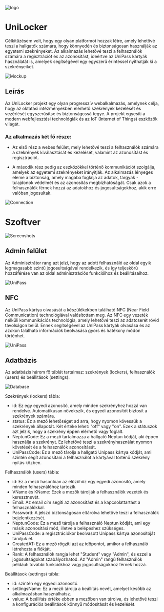 ![logo](https://unideb.toxy.hu/icons/logo.png)

# UniLocker
Célkitűzésem volt, hogy egy olyan platformot hozzak létre, amely lehetővé teszi a hallgatók számára, hogy könnyedén és biztonságosan használják az egyetemi szekrényeket. Az alkalmazás lehetővé teszi a felhasználók számára a regisztrációt és az azonosítást, ideértve az UniPass kártyák használatát is, amelyek segítségével egy egyszerű érintéssel nyithatják ki a szekrényeiket. 

![Mockup](https://unideb.toxy.hu/icons/mockup.png)

## Leírás

Az UniLocker projekt egy olyan progresszív webalkalmazás, amelynek célja, hogy az oktatási intézményekben elérhető szekrények kezelését és vezérlését egyszerűsítse és biztonságossá tegye. A projekt egyesíti a modern webfejlesztési technológiák és az IoT (Internet of Things) eszközök világát.

### Az alkalmazás két fő része:
- Az első rész a webes felület, mely lehetővé teszi a felhasználók számára a szekrények kiválasztását és kezelését, valamint az azonosítást és regisztrációt.

- A második rész pedig az eszközökkel történő kommunikációt szolgálja, amelyek az egyetemi szekrényeket irányítják. Az alkalmazás lényeges eleme a biztonság, amely magába foglalja az adatok, tárgyak - tulajdonok védelmét és az azonosítás megbízhatóságát. Csak azok a felhasználók férnek hozzá az adatokhoz és jogosultságokhoz, akik erre valóban jogosultak.

![Connection](https://unideb.toxy.hu/icons/connection.png)

# Szoftver

![Screenshots](https://unideb.toxy.hu/icons/pwamerged.png)

## Admin felület

Az Adminisztrátor rang azt jelzi, hogy az adott felhasználó az oldal egyik legmagasabb szintű jogosultságával rendelkezik, és így teljeskörű hozzáférése van az oldal adminisztrációs funkcióihoz és beállításaihoz. 

![UniPass](https://unideb.toxy.hu/icons/adminoldal.png)

## NFC 
Az UniPass kártya olvasását a készülékekben található NFC (Near Field Communication) technológiával valósítottam meg. Az NFC egy vezeték nélküli kommunikációs technológia, amely lehetővé teszi az adatcserét rövid távolságon belül. Ennek segítségével az UniPass kártyák olvasása és az azokon található információk beolvasása gyors és hatékony módon történhet. 

![UniPass](https://unideb.toxy.hu/icons/unipass.png)

## Adatbázis
Az adatbázis három fő táblát tartalmaz: szekrények (lockers), felhasználók (users) és beállítások (settings).

![Database](https://unideb.toxy.hu/icons/adatb.png)

Szekrények (lockers) tábla:
- id: Ez egy egyedi azonosító, amely minden szekrényhez hozzá van rendelve. Automatikusan növekszik, és egyedi azonosítót biztosít a szekrények számára.
- status: Ez a mező lehetőséget ad arra, hogy nyomon kövessük a szekrények állapotát. Két értéke lehet: "off" vagy "on". Ezek a státuszok azt jelzik, hogy a szekrény éppen elérhető vagy foglalt.
- NeptunCode: Ez a mező tartalmazza a hallgató Neptun kódját, aki éppen használja a szekrényt. Ez lehetővé teszi a szekrényhasználat nyomon követését és a felhasználók azonosítását.
- UniPassCode: Ez a mező tárolja a hallgató Unipass kártya kódját, ami szintén segít azonosítani a felhasználót a kártyával történő szekrény nyitás közben.

Felhasználók (users) tábla:
- id: Ez a mező hasonlóan az előzőhöz egy egyedi azonosító, amely minden felhasználóhoz tartozik.
- VName és KName: Ezek a mezők tárolják a felhasználók vezeték és keresztnevét.
- Email: Az email cím segíti az azonosítást és a kapcsolattartást a felhasználókkal.
- Password: A jelszó biztonságosan eltárolva lehetővé teszi a felhasználók bejelentkezését.
- NeptunCode: Ez a mező tárolja a felhasználó Neptun kódját, ami egy másik azonosítási mód, illetve a belépéshez szükséges.
- UniPassCode: a regisztrációkor beolvasott Unipass kártya azonosítóját tároljuk el.
- CreatedAT: Ez a mező rögzíti azt az időpontot, amikor a felhasználó létrehozta a fiókját.
- Rank: A felhasználók rangja lehet "Student" vagy "Admin", és ezzel a jogosultságokat szabályozhatod. Az "Admin" rangú felhasználók például: további funkciókhoz vagy jogosultságokhoz férnek hozzá.

Beállítások (settings) tábla:
- id: szintén egy egyedi azonosító.
- settingsName: Ez a mező tárolja a beállítás nevét, amelyet később az alkalmazásban használhatsz.
- value: A beállítás értéke ebben a mezőben van tárolva, és lehetővé teszi a konfigurációs beállítások könnyű módosítását és kezelését.


